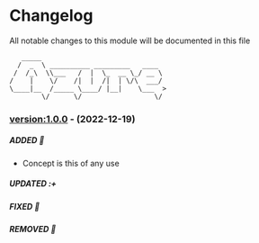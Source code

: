 # Changelog
All notable changes to this module will be documented in this file
```
   _____                               
  /  _  \ __________ _________   ____  
 /  /_\  \\___   /  |  \_  __ \_/ __ \ 
/    |    \/    /|  |  /|  | \/\  ___/ 
\____|__  /_____ \____/ |__|    \___  >
        \/      \/                  \/ 

```
### [version:1.0.0](https://github.axa.com/ago-sharedtferegistry/terraform-azure-vm/tree/1.0.0) - (2022-12-19)
##### ADDED :tada:
- Concept is this of any use
##### UPDATED :+
##### FIXED :metal:
##### REMOVED :tada: